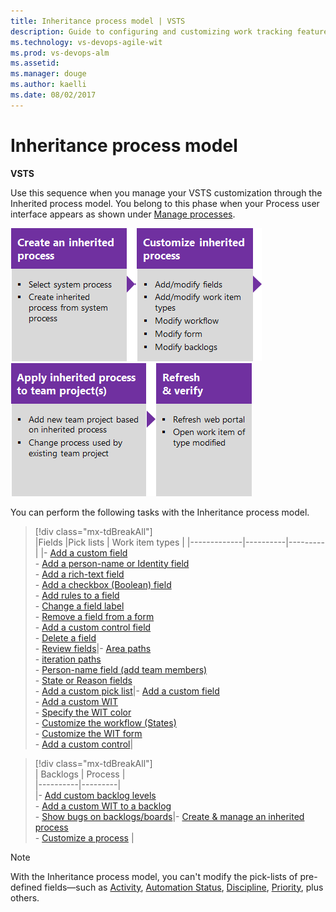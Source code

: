 ```yaml
---
title: Inheritance process model | VSTS
description: Guide to configuring and customizing work tracking features in Visual Studio Team Services (VSTS) and Team Foundation Server (TFS) 
ms.technology: vs-devops-agile-wit
ms.prod: vs-devops-alm
ms.assetid: 
ms.manager: douge
ms.author: kaelli
ms.date: 08/02/2017
---
```




<a id="inheritance"> </a> 
# Inheritance process model  

**VSTS**

Use this sequence when you manage your VSTS customization through the Inherited process model. You belong to this phase when your Process user interface appears as shown under [Manage processes](../process/manage-process.md). 

[![Create an inherited process](_img/customize-work-phase2-step1.png)](../process/manage-process.md#create-inherited-process)[![Customize the inherited process](_img/customize-work-phase2-step2.png)](../process/customize-process.md)[![Apply inherited process to team project(s)](_img/customize-work-phase2-step3.png)](../process/manage-process.md#migrate)![Refresh and verify changes](_img/customize-work-phase2-step4.png)  


You can perform the following tasks with the Inheritance process model. 

> [!div class="mx-tdBreakAll"]  
> |Fields  |Pick lists   |   Work item types |
> |-------------|----------|---------|
> |- [Add a custom field](../process/customize-process-field.md)<br/>- [Add a person-name or Identity field](../process/customize-process-field.md#identity)<br/>- [Add a rich-text field](../process/customize-process-field.md#html)<br/>- [Add a checkbox (Boolean) field](../process/customize-process-field.md#boolean-field)<br/>- [Add rules to a field](../process/custom-rules.md)<br/>- [Change a field label](../process/customize-process-field.md)<br/>- [Remove a field from a form](../process/customize-process-field.md)<br/>- [Add a custom control field](../process/custom-controls-process.md)<br/>- [Delete a field](../process/customize-process-field.md#delete-field)<br/>- [Review fields](../process/customize-process-field.md#review-fields)|- [Area paths](set-area-paths.md)<br/>- [iteration paths](set-iteration-paths-sprints.md)<br/>- [Person-name field (add team members)](../../accounts/add-team-members-vs.md)<br/>- [State or Reason fields](../process/customize-process-workflow.md)<br/>- [Add a custom pick list](../process/customize-process-form.md)|- [Add a custom field](../process/customize-process-field.md)<br/>- [Add a custom WIT](../process/customize-process-wit.md)<br/>- [Specify the WIT color](../process/customize-process-wit.md)<br/>- [Customize the workflow (States)](../process/customize-process-workflow.md)<br/>- [Customize the WIT form](../process/customize-process-form.md)<br/>- [Add a custom control](../process/custom-controls-process.md)| 


> [!div class="mx-tdBreakAll"]  
> | Backlogs | Process |  
> |----------|---------|   
> |- [Add custom backlog levels](add-portfolio-backlogs.md)<br/>- [Add a custom WIT to a backlog](../process/customize-process-backlogs-boards.md)<br/>- [Show bugs on backlogs/boards](show-bugs-on-backlog.md)|- [Create & manage an inherited process](../process/manage-process.md)<br/>- [Customize a process](../process/customize-process.md) |

 
>[!NOTE]  
>With the Inheritance process model, you can't modify the pick-lists of pre-defined fields&mdash;such as [Activity](../track/query-numeric.md), [Automation Status](../track/build-test-integration.md), [Discipline](../track/query-numeric.md), [Priority](../track/planning-ranking-priorities.md), plus others.  
